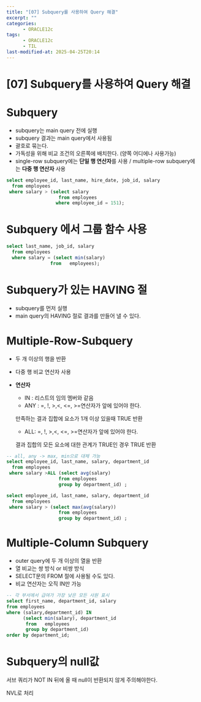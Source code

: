 ```yaml
---
title: "[07] Subquery를 사용하여 Query 해결"
excerpt: ""
categories:
      - ORACLE12c
tags:
      - ORACLE12c
      - TIL
last-modified-at: 2025-04-25T20:14
---
```


# [07] Subquery를 사용하여 Query 해결

# Subquery

- subquery는 main query 전에 실행
- subquery 결과는 main query에서 사용됨
- 괄호로 묶는다.
- 가독성을 위해 비교 조건의 오른쪽에 배치한다. (양쪽 어디에나 사용가능)
- single-row subquery에는 **단일 행 연산자**를 사용 / multiple-row subquery에는 **다중 행 연산자** 사용

```sql
select employee_id, last_name, hire_date, job_id, salary
  from employees
 where salary > (select salary
                   from employees
                  where employee_id = 151);
```

# Subquery 에서 그룹 함수 사용

```sql
select last_name, job_id, salary
  from employees
  where salary = (select min(salary)
                from   employees);
```

# Subquery가 있는 HAVING 절

- subquery를 먼저 실행
- main query의 HAVING 절로 결과를 만들어 낼 수 있다.

# Multiple-Row-Subquery

- 두 개 이상의 행을 반환
- 다중 행 비교 연산자 사용
- **연산자**
    - IN : 리스트의 임의 멤버와 같음
    - ANY : =, !, >,<, <=, >=연산자가 앞에 있어야 한다.
    
    만족하는 결과 집합에 요소가 1개 이상 있을때 TRUE 반환 
    
    - ALL: =, !, >,<, <=, >=연산자가 앞에 있어야 한다.
    
    결과 집합의 모든 요소에 대한 관계가 TRUE인 경우 TRUE 반환 
    

```sql
-- all, any -> max, min으로 대체 가능
select employee_id, last_name, salary, department_id
  from employees
 where salary >ALL (select avg(salary)
                   from employees
                   group by department_id) ;

select employee_id, last_name, salary, department_id
  from employees
 where salary > (select max(avg(salary))
                   from employees
                   group by department_id) ;
```

# Multiple-Column Subquery

- outer query에 두 개 이상의 열을 반환
- 열 비교는 쌍 방식 or 비쌍 방식
- SELECT문의 FROM 절에 사용될 수도 있다.
- 비교 연산자는 오직 IN만 가능

```sql
-- 각 부서에서 급여가 가장 낮은 모든 사원 표시
select first_name, department_id, salary
from employees
where (salary,department_id) IN
      (select min(salary), department_id
       from   employees
       group by department_id)
order by department_id; 
```

# Subquery의 null값

서브 쿼리가 NOT IN 뒤에 올 때 null이 반환되지 않게 주의해야한다.

NVL로 처리